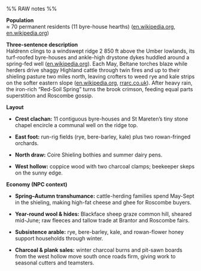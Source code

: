 %% RAW notes %%

**Population**  
≈ 70 permanent residents (11 byre-house hearths) ([en.wikipedia.org](https://en.wikipedia.org/wiki/Demographic_history_of_Scotland?utm_source=chatgpt.com "Demographic history of Scotland - Wikipedia"), [en.wikipedia.org](https://en.wikipedia.org/wiki/Architecture_in_early_modern_Scotland?utm_source=chatgpt.com "Architecture in early modern Scotland - Wikipedia"))

**Three-sentence description**  
Haldrenn clings to a windswept ridge 2 850 ft above the Umber lowlands, its turf-roofed byre-houses and ankle-high drystone dykes huddled around a spring-fed well ([en.wikipedia.org](https://en.wikipedia.org/wiki/Architecture_in_early_modern_Scotland?utm_source=chatgpt.com "Architecture in early modern Scotland - Wikipedia")). Each May, Beltane torches blaze while herders drive shaggy Highland cattle through twin fires and up to their shieling pasture two miles north, leaving crofters to weed rye and kale strips on the softer eastern slope ([en.wikipedia.org](https://en.wikipedia.org/wiki/Beltane?utm_source=chatgpt.com "Beltane - Wikipedia"), [rrarc.co.uk](https://www.rrarc.co.uk/news/a-room-with-a-view-shielings-and-transhumance-in-the-scottish-highlands?utm_source=chatgpt.com "Shielings and Transhumance in the Scottish Highlands")). After heavy rain, the iron-rich “Red-Soil Spring” turns the brook crimson, feeding equal parts superstition and Roscombe gossip.

**Layout**

- **Crest clachan:** 11 contiguous byre-houses and St Mareten’s tiny stone chapel encircle a communal well on the ridge top.
    
- **East foot:** run-rig fields (rye, bere-barley, kale) plus two rowan-fringed orchards.
    
- **North draw:** Coire Shieling bothies and summer dairy pens.
    
- **West hollow:** coppice wood with two charcoal clamps; beekeeper skeps on the sunny edge.
    

**Economy (NPC context)**

- **Spring–Autumn transhumance:** cattle-herding families spend May-Sept in the shieling, making high-fat cheese and ghee for Roscombe buyers.
    
- **Year-round wool & hides:** Blackface sheep graze common hill, sheared mid-June; raw fleeces and tallow trade at Brantor and Roscombe fairs.
    
- **Subsistence arable:** rye, bere-barley, kale, and rowan-flower honey support households through winter.
    
- **Charcoal & plank sales:** winter charcoal burns and pit-sawn boards from the west hollow move south once roads firm, giving work to seasonal cutters and teamsters.

